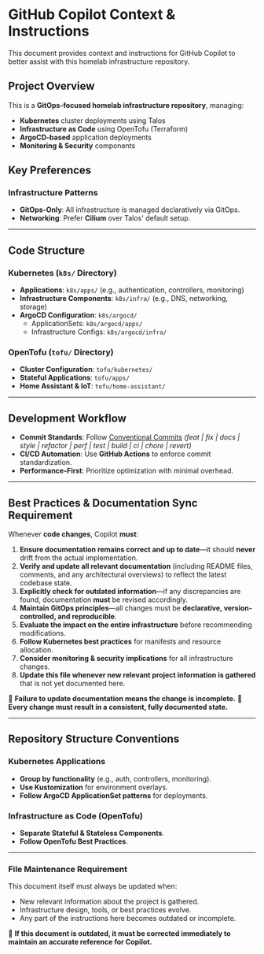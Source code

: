 # GitHub Copilot Context & Instructions

This document provides context and instructions for GitHub Copilot to better assist with this homelab infrastructure repository.

## Project Overview

This is a **GitOps-focused homelab infrastructure repository**, managing:

- **Kubernetes** cluster deployments using Talos
- **Infrastructure as Code** using OpenTofu (Terraform)
- **ArgoCD-based** application deployments
- **Monitoring & Security** components

## Key Preferences

### Infrastructure Patterns

- **GitOps-Only**: All infrastructure is managed declaratively via GitOps.
- **Networking**: Prefer **Cilium** over Talos' default setup.

---

## Code Structure

### Kubernetes (`k8s/` Directory)

- **Applications**: `k8s/apps/` (e.g., authentication, controllers, monitoring)
- **Infrastructure Components**: `k8s/infra/` (e.g., DNS, networking, storage)
- **ArgoCD Configuration**: `k8s/argocd/`
  - ApplicationSets: `k8s/argocd/apps/`
  - Infrastructure Configs: `k8s/argocd/infra/`

### OpenTofu (`tofu/` Directory)

- **Cluster Configuration**: `tofu/kubernetes/`
- **Stateful Applications**: `tofu/apps/`
- **Home Assistant & IoT**: `tofu/home-assistant/`

---

## Development Workflow

- **Commit Standards**: Follow [Conventional Commits](https://www.conventionalcommits.org/)
  _(feat | fix | docs | style | refactor | perf | test | build | ci | chore | revert)_
- **CI/CD Automation**: Use **GitHub Actions** to enforce commit standardization.
- **Performance-First**: Prioritize optimization with minimal overhead.

---

## Best Practices & Documentation Sync Requirement

Whenever **code changes**, Copilot **must**:

1. **Ensure documentation remains correct and up to date**—it should **never** drift from the actual implementation.
2. **Verify and update all relevant documentation** (including README files, comments, and any architectural overviews) to reflect the latest codebase state.
3. **Explicitly check for outdated information**—if any discrepancies are found, documentation **must** be revised accordingly.
4. **Maintain GitOps principles**—all changes must be **declarative, version-controlled, and reproducible**.
5. **Evaluate the impact on the entire infrastructure** before recommending modifications.
6. **Follow Kubernetes best practices** for manifests and resource allocation.
7. **Consider monitoring & security implications** for all infrastructure changes.
8. **Update this file whenever new relevant project information is gathered** that is not yet documented here.

🚨 **Failure to update documentation means the change is incomplete.**
🚨 **Every change must result in a consistent, fully documented state.**

---

## Repository Structure Conventions

### Kubernetes Applications

- **Group by functionality** (e.g., auth, controllers, monitoring).
- **Use Kustomization** for environment overlays.
- **Follow ArgoCD ApplicationSet patterns** for deployments.

### Infrastructure as Code (OpenTofu)

- **Separate Stateful & Stateless Components**.
- **Follow OpenTofu Best Practices**.

---

### **File Maintenance Requirement**

This document itself must always be updated when:

- New relevant information about the project is gathered.
- Infrastructure design, tools, or best practices evolve.
- Any part of the instructions here becomes outdated or incomplete.

🚨 **If this document is outdated, it must be corrected immediately to maintain an accurate reference for Copilot.**
